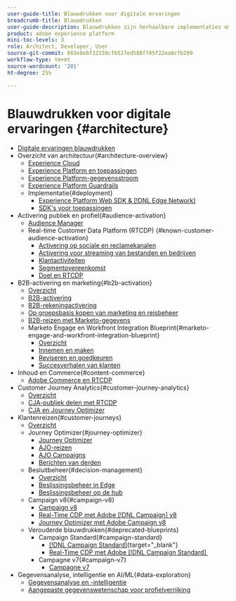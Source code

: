 ```yaml
---
user-guide-title: Blauwdrukken voor digitale ervaringen
breadcrumb-title: Blauwdrukken
user-guide-description: Blauwdrukken zijn herhaalbare implementaties om vastgestelde bedrijfsproblemen aan te pakken en bevatten architectuurdiagrammen, technische overwegingen en relevante documentatiekoppelingen.
product: adobe experience platform
mini-toc-levels: 3
role: Architect, Developer, User
source-git-commit: 003e8ebf32150cf6527ed588ff05f22ea8cfb209
workflow-type: tm+mt
source-wordcount: '201'
ht-degree: 25%

---
```



# Blauwdrukken voor digitale ervaringen {#architecture}

+ [Digitale ervaringen blauwdrukken](/help/blueprints/overview.md)
+ Overzicht van architectuur{#architecture-overview}
   + [Experience Cloud](/help/blueprints/experience-platform/experience-cloud.md)
   + [Experience Platform en toepassingen](/help/blueprints/experience-platform/platform-applications.md)
   + [Experience Platform-gegevensstroom](/help/blueprints/experience-platform/platform-data-flow.md)
   + [Experience Platform Guardrails](/help/blueprints/experience-platform/guardrails.md)
   + Implementatie{#deployment}
      + [Experience Platform Web SDK &amp; [!DNL Edge Network]](/help/blueprints/experience-platform/deployment/websdk.md)
      + [SDK&#39;s voor toepassingen](/help/blueprints/experience-platform/deployment/appsdk.md)
+ Activering publiek en profiel{#audience-activation}
   + [Audience Manager](/help/blueprints/audience-activation/audience-manager.md)
   + Real-time Customer Data Platform (RTCDP) {#known-customer-audience-activation}
      + [Activering op sociale en reclamekanalen](/help/blueprints/audience-activation/advertising-activation.md)
      + [Activering voor streaming van bestanden en bedrijven](/help/blueprints/audience-activation/enterprise-destinations.md)
      + [Klantactiviteiten](/help/blueprints/audience-activation/customer-activity.md)
      + [Segmentovereenkomst](/help/blueprints/audience-activation/segment-match.md)
      + [Doel en RTCDP](/help/blueprints/audience-activation/rtcdp-target.md)
+ B2B-activering en marketing{#b2b-activation}
   + [Overzicht](/help/blueprints/b2b/overview.md)
   + [B2B-activering](/help/blueprints/b2b/b2bactivation.md)
   + [B2B-rekeningactivering](/help/blueprints/b2b/b2b-account-activation.md)
   + [Op groepsbasis kopen van marketing en reisbeheer](/help/blueprints/b2b/b2b-buying-group-journeys.md)
   + [B2B-reizen met Marketo-gegevens](/help/blueprints/b2b/b2b-journeys-with-marketo.md)
   + Marketo Engage en Workfront Integration Blueprint{#marketo-engage-and-workfront-integration-blueprint}
      + [Overzicht](/help/blueprints/b2b/marketo-engage-and-workfront-integration-blueprint/overview.md)
      + [Innemen en maken](/help/blueprints/b2b/marketo-engage-and-workfront-integration-blueprint/intake-and-create.md)
      + [Reviseren en goedkeuren](/help/blueprints/b2b/marketo-engage-and-workfront-integration-blueprint/review-and-approve-blueprint.md)
      + [Succesverhalen van klanten](/help/blueprints/b2b/marketo-engage-and-workfront-integration-blueprint/customer-success-stories.md)
+ Inhoud en Commerce{#content-commerce}
   + [Adobe Commerce en RTCDP](/help/blueprints/content-commerce/commerce/commerce-rtcdp.md)
+ Customer Journey Analytics{#customer-journey-analytics}
   + [Overzicht](/help/blueprints/customer-journey-analytics/overview.md)
   + [CJA-publiek delen met RTCDP](/help/blueprints/customer-journey-analytics/cja-rtcdp.md)
   + [CJA en Journey Optimizer](/help/blueprints/customer-journey-analytics/cja-ajo.md)
+ Klantenreizen{#customer-journeys}
   + [Overzicht](/help/blueprints/customer-journeys/overview.md)
   + Journey Optimizer{#journey-optimizer}
      + [Journey Optimizer](/help/blueprints/customer-journeys/journey-optimizer/journey-optimizer-overview.md)
      + [AJO-reizen](/help/blueprints/customer-journeys/journey-optimizer/journey-optimizer-journeys.md)
      + [AJO Campaigns](/help/blueprints/customer-journeys/journey-optimizer/journey-optimizer-campaigns.md)
      + [Berichten van derden](/help/blueprints/customer-journeys/journey-optimizer/3rd-party-messaging.md)
   + Besluitbeheer{#decision-management}
      + [Overzicht](/help/blueprints/customer-journeys/decision-management/decision-management-overview.md)
      + [Beslissingsbeheer in Edge](/help/blueprints/customer-journeys/decision-management/decision-management-edge.md)
      + [Beslissingsbeheer op de hub](/help/blueprints/customer-journeys/decision-management/decision-management-hub.md)
   + Campaign v8{#campaign-v8}
      + [Campaign v8](/help/blueprints/customer-journeys/campaign-v8/campaign-v8-overview.md)
      + [Real-Time CDP met Adobe  [!DNL Campaign]  v8](/help/blueprints/customer-journeys/campaign-v8/rtcdp-and-campaign-v8.md)
      + [Journey Optimizer met Adobe Campaign v8](/help/blueprints/customer-journeys/campaign-v8/ajo-and-campaign-v8.md)
   + Verouderde blauwdrukken{#deprecated-blueprints}
      + Campaign Standard{#campaign-standard}
         + [[!DNL Campaign Standard]](https://experienceleague.adobe.com/nl/docs/campaign-standard){target="_blank"}
         + [&#x200B; Real-Time CDP met Adobe  [!DNL Campaign Standard] &#x200B;](https://experienceleague.adobe.com/nl/docs/campaign-standard/using/integrating-with-adobe-cloud/adobe-experience-platform/get-started-sources-destinations)
      + Campagne v7{#campaign-v7}
         + [Campagne v7](/help/blueprints/customer-journeys/campaign-v7/campaign-v7-overview.md)
+ Gegevensanalyse, intelligentie en AI/ML{#data-exploration}
   + [Gegevensanalyse en -intelligentie](/help/blueprints/data-insights/analysis.md)
   + [Aangepaste gegevenswetenschap voor profielverrijking](/help/blueprints/data-insights/data-science.md)
